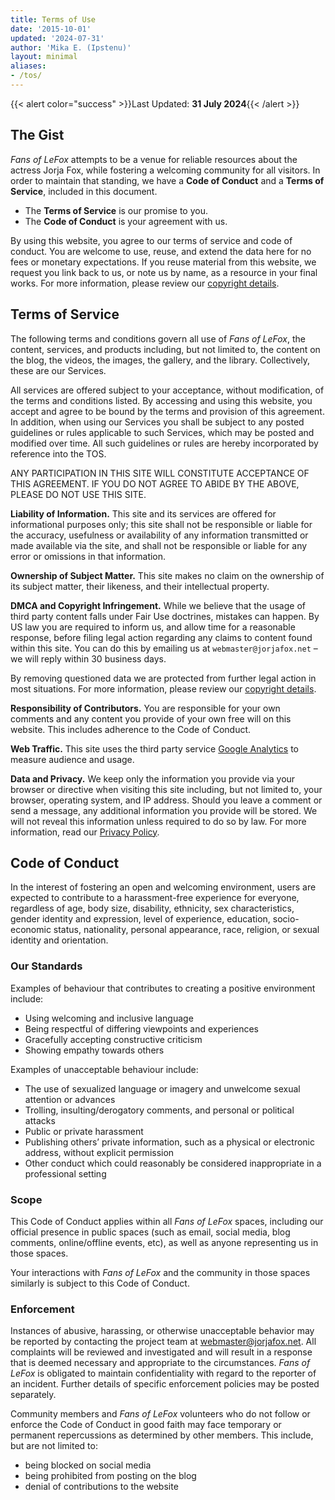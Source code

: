 ```yaml
---
title: Terms of Use
date: '2015-10-01'
updated: '2024-07-31'
author: 'Mika E. (Ipstenu)'
layout: minimal
aliases:
- /tos/
---
```


{{< alert color="success" >}}Last Updated: **31 July 2024**{{< /alert >}}

## The Gist

_Fans of LeFox_ attempts to be a venue for reliable resources about the actress Jorja Fox, while fostering a welcoming community for all visitors. In order to maintain that standing, we have a **Code of Conduct** and a **Terms of Service**, included in this document.

* The **Terms of Service** is our promise to you.
* The **Code of Conduct** is your agreement with us.

By using this website, you agree to our terms of service and code of conduct. You are welcome to use, reuse, and extend the data here for no fees or monetary expectations. If you reuse material from this website, we request you link back to us, or note us by name, as a resource in your final works. For more information, please review our [copyright details](/tos/copyright/).

## Terms of Service

The following terms and conditions govern all use of _Fans of LeFox_, the content, services, and products including, but not limited to, the content on the blog, the videos, the images, the gallery, and the library. Collectively, these are our Services.

All services are offered subject to your acceptance, without modification, of the terms and conditions listed. By accessing and using this website, you accept and agree to be bound by the terms and provision of this agreement. In addition, when using our Services you shall be subject to any posted guidelines or rules applicable to such Services, which may be posted and modified over time. All such guidelines or rules are hereby incorporated by reference into the TOS.

ANY PARTICIPATION IN THIS SITE WILL CONSTITUTE ACCEPTANCE OF THIS AGREEMENT. IF YOU DO NOT AGREE TO ABIDE BY THE ABOVE, PLEASE DO NOT USE THIS SITE.

**Liability of Information.** This site and its services are offered for informational purposes only; this site shall not be responsible or liable for the accuracy, usefulness or availability of any information transmitted or made available via the site, and shall not be responsible or liable for any error or omissions in that information.

**Ownership of Subject Matter.** This site makes no claim on the ownership of its subject matter, their likeness, and their intellectual property.

**DMCA and Copyright Infringement.** While we believe that the usage of third party content falls under Fair Use doctrines, mistakes can happen. By US law you are required to inform us, and allow time for a reasonable response, before filing legal action regarding any claims to content found within this site. You can do this by emailing us at `webmaster@jorjafox.net` – we will reply within 30 business days.

By removing questioned data we are protected from further legal action in most situations. For more information, please review our [copyright details](/tos/copyright/).

**Responsibility of Contributors.** You are responsible for your own comments and any content you provide of your own free will on this website. This includes adherence to the Code of Conduct.

**Web Traffic.** This site uses the third party service [Google Analytics](https://www.google.com/analytics/terms/us.html) to measure audience and usage.

**Data and Privacy.** We keep only the information you provide via your browser or directive when visiting this site including, but not limited to, your browser, operating system, and IP address. Should you leave a comment or send a message, any additional information you provide will be stored. We will not reveal this information unless required to do so by law. For more information, read our [Privacy Policy](/tos/privacy/).

## Code of Conduct

In the interest of fostering an open and welcoming environment, users are expected to contribute to a harassment-free experience for everyone, regardless of age, body size, disability, ethnicity, sex characteristics, gender identity and expression, level of experience, education, socio-economic status, nationality, personal appearance, race, religion, or sexual identity and orientation.

### Our Standards

Examples of behaviour that contributes to creating a positive environment include:

* Using welcoming and inclusive language
* Being respectful of differing viewpoints and experiences
* Gracefully accepting constructive criticism
* Showing empathy towards others

Examples of unacceptable behaviour include:

* The use of sexualized language or imagery and unwelcome sexual attention or advances
* Trolling, insulting/derogatory comments, and personal or political attacks
* Public or private harassment
* Publishing others’ private information, such as a physical or electronic address, without explicit permission
* Other conduct which could reasonably be considered inappropriate in a professional setting

### Scope

This Code of Conduct applies within all _Fans of LeFox_ spaces, including our official presence in public spaces (such as email, social media, blog comments, online/offline events, etc), as well as anyone representing us in those spaces.

Your interactions with _Fans of LeFox_ and the community in those spaces similarly is subject to this Code of Conduct.

### Enforcement

Instances of abusive, harassing, or otherwise unacceptable behavior may be reported by contacting the project team at webmaster@jorjafox.net. All complaints will be reviewed and investigated and will result in a response that is deemed necessary and appropriate to the circumstances. _Fans of LeFox_ is obligated to maintain confidentiality with regard to the reporter of an incident. Further details of specific enforcement policies may be posted separately.

Community members and _Fans of LeFox_ volunteers who do not follow or enforce the Code of Conduct in good faith may face temporary or permanent repercussions as determined by other members. This include, but are not limited to:

* being blocked on social media
* being prohibited from posting on the blog
* denial of contributions to the website
